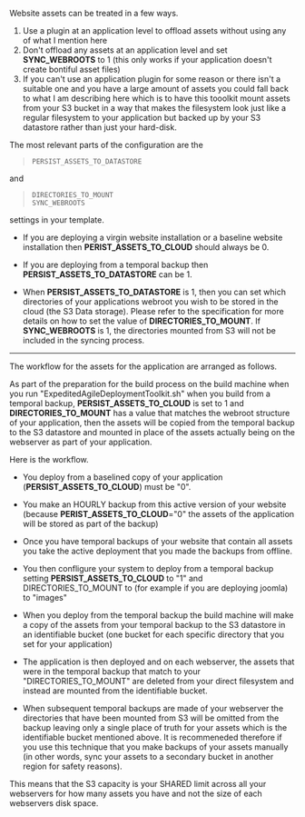 Website assets can be treated in a few ways.

1. Use a plugin at an application level to offload assets without using any of what I mention here
2. Don't offload any assets at an application level and set **SYNC_WEBROOTS** to 1 (this only works if your application doesn't create bontiful asset files)
3. If you can't use an application plugin for some reason or there isn't a suitable one and you have a large amount of assets you could fall back to what I am describing here which is to have this tooolkit mount assets from your S3 bucket in a way that makes the filesystem look just like a regular filesystem to your application but backed up by your S3 datastore rather than just your hard-disk. 

The most relevant parts of the configuration are the 

>     PERSIST_ASSETS_TO_DATASTORE

and 

>     DIRECTORIES_TO_MOUNT
>     SYNC_WEBROOTS

settings in your template.

- If you are deploying a virgin website installation or a baseline website installation then **PERIST_ASSETS_TO_CLOUD** should always be 0.

- If you are deploying from a temporal backup then **PERSIST_ASSETS_TO_DATASTORE** can be 1.

- When **PERSIST_ASSETS_TO_DATASTORE** is 1, then you can set which directories of your applications webroot you wish to be stored in the cloud (the S3 Data storage). Please refer to the specification for more details on how to set the value of **DIRECTORIES_TO_MOUNT**. If **SYNC_WEBROOTS** is 1, the directories mounted from S3 will not be included in the syncing process.

--------

The workflow for the assets for the application are arranged as follows. 

As part of the preparation for the build process on the build machine when you run "ExpeditedAgileDeploymentToolkit.sh" when you build from a temporal backup, **PERSIST_ASSETS_TO_CLOUD** is set to 1 and **DIRECTORIES_TO_MOUNT** has a value that matches the webroot structure of your application, then the assets will be copied from the temporal backup to the S3 datastore and mounted in place of the assets actually being on the webserver as part of your application.

Here is the workflow.

- You deploy from a baselined copy of your application (**PERSIST_ASSETS_TO_CLOUD**) must be "0".

- You make an HOURLY backup from this active version of your website (because **PERIST_ASSETS_TO_CLOUD**="0" the assets of the application will be stored as part of the backup)

- Once you have temporal backups of your website that contain all assets you take the active deployment that you made the backups from offline.

- You then confligure your system to deploy from a temporal backup setting **PERSIST_ASSETS_TO_CLOUD** to "1" and DIRECTORIES_TO_MOUNT to (for example if you are deploying joomla) to "images"

- When you deploy from the temporal backup the build machine will make a copy of the assets from your temporal backup to the S3 datastore in an identifiable bucket (one bucket for each specific directory that you set for your application)

- The application is then deployed and on each webserver, the assets that were in the temporal backup that match to your "DIRECTORIES_TO_MOUNT" are deleted from your direct filesystem and instead are mounted from the identifiable bucket.

- When subsequent temporal backups are made of your webserver the directories that have been mounted from S3 will be omitted from the backup leaving only a single place of truth for your assets which is the identifiable bucket mentioned above. It is recommeneded therefore if you use this technique that you make backups of your assets manually (in other words, sync your assets to a secondary bucket in another region for safety reasons).

This means that the S3 capacity is your SHARED limit across all your webservers for how many assets you have and not the size of each webservers disk space.

